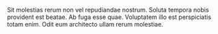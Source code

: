 Sit molestias rerum non vel repudiandae nostrum. Soluta tempora nobis provident est beatae. Ab fuga esse quae. Voluptatem illo est perspiciatis totam enim. Odit eum architecto ullam rerum molestiae.